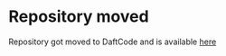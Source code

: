 # Repository moved
Repository got moved to DaftCode and is available [here](https://github.com/daftcode/terraform-provider-scripted)
